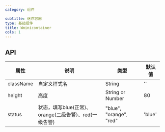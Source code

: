 ```yaml
---
category: 组件

subtitle: 迷你容器
type: 基础组件
title: Wminicontainer
cols: 1
---
```


## API

| 属性        | 说明                                   | 类型                      | 默认值    |
| --------- | ------------------------------------ | ----------------------- | ------ |
| className | 自定义样式名                               | String                  | ''     |
| height    | 高度                                   | String or Number        | 80     |
| status    | 状态，填写blue(正常)、orange(二级告警)、red(一级告警) | "blue", "orange", "red" | 'blue' |


